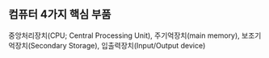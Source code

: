 ## 컴퓨터 4가지 핵심 부품
중앙처리장치(CPU; Central Processing Unit), 주기억장치(main memory), 보조기억장치(Secondary Storage), 입출력장치(Input/Output device)
